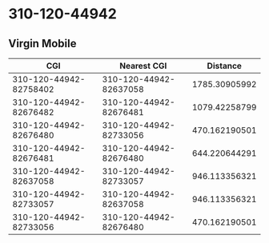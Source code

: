 # 310-120-44942
## Virgin Mobile


| CGI | Nearest CGI | Distance |
|-----|-------------|----------|
| 310-120-44942-82758402 | 310-120-44942-82637058 | 1785.30905992 |
| 310-120-44942-82676482 | 310-120-44942-82676481 | 1079.42258799 |
| 310-120-44942-82676480 | 310-120-44942-82733056 | 470.162190501 |
| 310-120-44942-82676481 | 310-120-44942-82676480 | 644.220644291 |
| 310-120-44942-82637058 | 310-120-44942-82733057 | 946.113356321 |
| 310-120-44942-82733057 | 310-120-44942-82637058 | 946.113356321 |
| 310-120-44942-82733056 | 310-120-44942-82676480 | 470.162190501 |
